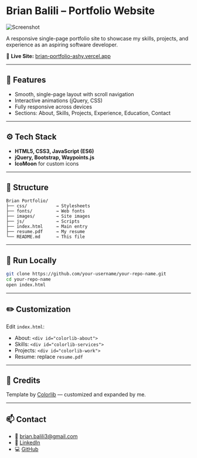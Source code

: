 # Brian Balili – Portfolio Website

![Screenshot](https://i.imgur.com/KAcgYEW.jpeg)

A responsive single-page portfolio site to showcase my skills, projects, and experience as an aspiring software developer.

🔗 **Live Site:** [brian-portfolio-ashy.vercel.app](https://brian-portfolio-ashy.vercel.app)

---

## 🚩 Features

- Smooth, single-page layout with scroll navigation  
- Interactive animations (jQuery, CSS)  
- Fully responsive across devices  
- Sections: About, Skills, Projects, Experience, Education, Contact  

---

## ⚙️ Tech Stack

- **HTML5, CSS3, JavaScript (ES6)**  
- **jQuery, Bootstrap, Waypoints.js**  
- **IcoMoon** for custom icons  

---

## 📁 Structure

```
Brian Portfolio/
├── css/           → Stylesheets  
├── fonts/         → Web fonts  
├── images/        → Site images  
├── js/            → Scripts  
├── index.html     → Main entry  
├── resume.pdf     → My resume  
└── README.md      → This file  
```

---

## 🧪 Run Locally

```bash
git clone https://github.com/your-username/your-repo-name.git
cd your-repo-name
open index.html
```

---

## ✏️ Customization

Edit `index.html`:
- About: `<div id="colorlib-about">`  
- Skills: `<div id="colorlib-services">`  
- Projects: `<div id="colorlib-work">`  
- Resume: replace `resume.pdf`  

---

## 🙌 Credits

Template by [Colorlib](https://colorlib.com) — customized and expanded by me.

---

## 📫 Contact

- 📧 [brian.balili3@gmail.com](mailto:brian.balili3@gmail.com)  
- 💼 [LinkedIn](https://linkedin.com/in/brianbalili0603)  
- 💻 [GitHub](https://github.com/eautify)
